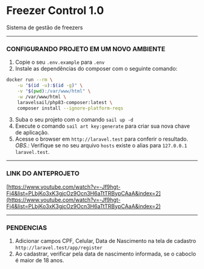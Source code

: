 # Freezer Control 1.0
Sistema de gestão de freezers

---
### CONFIGURANDO PROJETO EM UM NOVO AMBIENTE
1. Copie o seu `.env.example` para `.env`
2. Instale as dependências do composer com o seguinte comando:
```bash
docker run --rm \
    -u "$(id -u):$(id -g)" \
    -v "$(pwd):/var/www/html" \
    -w /var/www/html \
    laravelsail/php83-composer:latest \
    composer install --ignore-platform-reqs
```
3. Suba o seu projeto com o comando `sail up -d`
4. Execute o comando `sail art key:generate` para criar sua nova chave de aplicação.
5. Acesse o browser em `http://laravel.test` para conferir o resultado.
*OBS.:* Verifique se no seu arquivo `hosts` existe o alias para `127.0.0.1 laravel.test`.

---
### LINK DO ANTEPROJETO
[https://www.youtube.com/watch?v=-Jf9hgt-Fj4&list=PLbjKo3xK3gjcOz9Ocn3H6aTtTRBypCAaA&index=2](https://www.youtube.com/watch?v=-Jf9hgt-Fj4&list=PLbjKo3xK3gjcOz9Ocn3H6aTtTRBypCAaA&index=2)

---
### PENDENCIAS
1. Adicionar campos CPF, Celular, Data de Nascimento na tela de cadastro `http://laravel.test/app/register`
2. Ao cadastrar, verificar pela data de nascimento informada, se o caboclo é maior de 18 anos.
